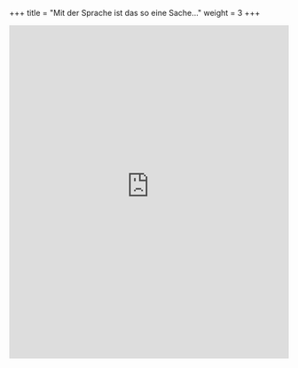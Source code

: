 +++
title = "Mit der Sprache ist das so eine Sache…"
weight = 3
+++

<iframe width="100%" height="600" src="https://www.youtube-nocookie.com/embed/xW1tBFWv2-8" title="YouTube video player" frameborder="0" allow="accelerometer; autoplay; clipboard-write; encrypted-media; gyroscope; picture-in-picture" allowfullscreen></iframe>
